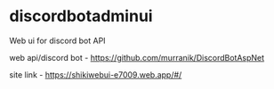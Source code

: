 # discordbotadminui

Web ui for discord bot API

web api/discord bot - https://github.com/murranik/DiscordBotAspNet 

site link - https://shikiwebui-e7009.web.app/#/
